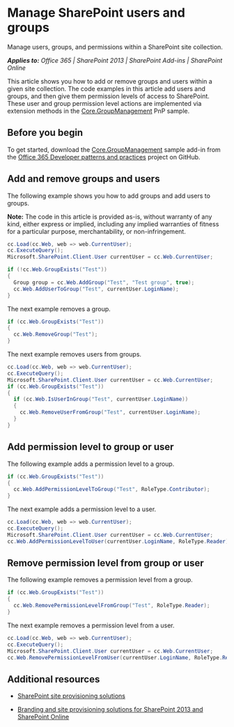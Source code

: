 # Manage SharePoint users and groups

Manage users, groups, and permissions within a SharePoint site collection. 

_**Applies to:** Office 365 | SharePoint 2013 | SharePoint Add-ins | SharePoint Online_

This article shows you how to add or remove groups and users within a given site collection. The code examples in this article add users and groups, and then give them permission levels of access to SharePoint. These user and group permission level actions are implemented via extension methods in the [Core.GroupManagement](https://github.com/OfficeDev/PnP/tree/dev/Scenarios/Core.GroupManagement) PnP sample.

## Before you begin

To get started, download the [Core.GroupManagement](https://github.com/OfficeDev/PnP/tree/dev/Scenarios/Core.GroupManagement) sample add-in from the [Office 365 Developer patterns and practices](https://github.com/OfficeDev/PnP/tree/dev) project on GitHub.

## Add and remove groups and users

The following example shows you how to add groups and add users to groups.

**Note:**  The code in this article is provided as-is, without warranty of any kind, either express or implied, including any implied warranties of fitness for a particular purpose, merchantability, or non-infringement.

```C#
cc.Load(cc.Web, web => web.CurrentUser);
cc.ExecuteQuery();
Microsoft.SharePoint.Client.User currentUser = cc.Web.CurrentUser;

if (!cc.Web.GroupExists("Test"))
{
  Group group = cc.Web.AddGroup("Test", "Test group", true);
  cc.Web.AddUserToGroup("Test", currentUser.LoginName);
}
```

The next example removes a group.

```C#
if (cc.Web.GroupExists("Test"))
{
  cc.Web.RemoveGroup("Test");
}
```

The next example removes users from groups.

```C#
cc.Load(cc.Web, web => web.CurrentUser);
cc.ExecuteQuery();
Microsoft.SharePoint.Client.User currentUser = cc.Web.CurrentUser;
if (cc.Web.GroupExists("Test"))
{
  if (cc.Web.IsUserInGroup("Test", currentUser.LoginName))
  {
    cc.Web.RemoveUserFromGroup("Test", currentUser.LoginName);
  }
}
```

## Add permission level to group or user

The following example adds a permission level to a group.

```C#
if (cc.Web.GroupExists("Test"))
{
  cc.Web.AddPermissionLevelToGroup("Test", RoleType.Contributor);
}
```

The next example adds a permission level to a user.

```C#
cc.Load(cc.Web, web => web.CurrentUser);
cc.ExecuteQuery();
Microsoft.SharePoint.Client.User currentUser = cc.Web.CurrentUser;
cc.Web.AddPermissionLevelToUser(currentUser.LoginName, RoleType.Reader);
```

## Remove permission level from group or user

The following example removes a permission level from a group.

```C#
if (cc.Web.GroupExists("Test"))
{
  cc.Web.RemovePermissionLevelFromGroup("Test", RoleType.Reader);
}

```
The next example removes a permission level from a user.

```C#
cc.Load(cc.Web, web => web.CurrentUser);
cc.ExecuteQuery();
Microsoft.SharePoint.Client.User currentUser = cc.Web.CurrentUser;
cc.Web.RemovePermissionLevelFromUser(currentUser.LoginName, RoleType.Reader);
```

## Additional resources
<a name="bk_addresources"> </a>

- [SharePoint site provisioning solutions](sharepoint-site-provisioning-solutions.md)
    
- [Branding and site provisioning solutions for SharePoint 2013 and SharePoint Online](Branding-and-site-provisioning-solutions-for-SharePoint.md)

